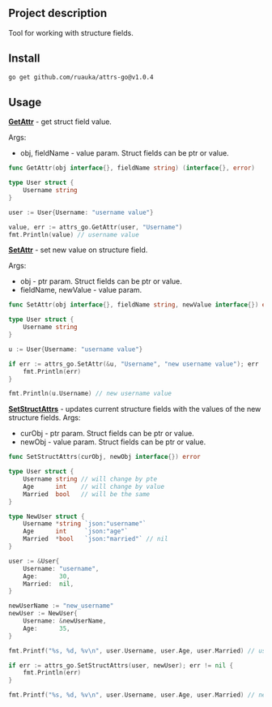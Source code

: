 ## Project description
Tool for working with structure fields.

## Install
```bash
go get github.com/ruauka/attrs-go@v1.0.4
```

## Usage
<ins>**GetAttr**</ins> - get struct field value. 

Args:
 - obj, fieldName - value param. Struct fields can be ptr or value.

```go
func GetAttr(obj interface{}, fieldName string) (interface{}, error)
```

```go
type User struct {
    Username string
}

user := User{Username: "username value"}

value, err := attrs_go.GetAttr(user, "Username")
fmt.Println(value) // username value
```

<ins>**SetAttr**</ins>  - set new value on structure field.

Args:
- obj - ptr param. Struct fields can be ptr or value.
- fieldName, newValue - value param.

```go
func SetAttr(obj interface{}, fieldName string, newValue interface{}) error
```

```go
type User struct {
    Username string
}

u := User{Username: "username value"}

if err := attrs_go.SetAttr(&u, "Username", "new username value"); err != nil {
    fmt.Println(err)
}

fmt.Println(u.Username) // new username value
```

<ins>**SetStructAttrs**</ins>  - updates current structure fields with the values of the new structure fields.
Args:
- curObj - ptr param. Struct fields can be ptr or value.
- newObj - value param. Struct fields can be ptr or value.

```go
func SetStructAttrs(curObj, newObj interface{}) error
```

```go
type User struct {
    Username string // will change by pte
    Age      int    // will change by value
    Married  bool   // will be the same
}

type NewUser struct {
    Username *string `json:"username"`
    Age      int     `json:"age"`
    Married  *bool   `json:"married"` // nil
}

user := &User{
    Username: "username",
    Age:      30,
    Married:  nil,
}

newUserName := "new_username"
newUser := NewUser{
    Username: &newUserName,
    Age:      35,
}

fmt.Printf("%s, %d, %v\n", user.Username, user.Age, user.Married) // username, 30, false

if err := attrs_go.SetStructAttrs(user, newUser); err != nil {
    fmt.Println(err)
}

fmt.Printf("%s, %d, %v\n", user.Username, user.Age, user.Married) // new_username, 35, false
```